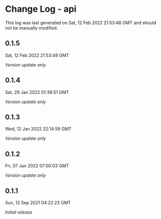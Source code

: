 # Change Log - api

This log was last generated on Sat, 12 Feb 2022 21:53:48 GMT and should not be manually modified.

## 0.1.5
Sat, 12 Feb 2022 21:53:48 GMT

_Version update only_

## 0.1.4
Sat, 29 Jan 2022 01:38:51 GMT

_Version update only_

## 0.1.3
Wed, 12 Jan 2022 22:14:59 GMT

_Version update only_

## 0.1.2
Fri, 07 Jan 2022 07:00:03 GMT

_Version update only_

## 0.1.1
Sun, 12 Sep 2021 04:22:23 GMT

_Initial release_

